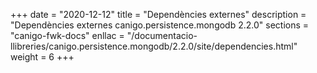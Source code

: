 +++
date        = "2020-12-12"
title       = "Dependències externes"
description = "Dependències externes canigo.persistence.mongodb 2.2.0"
sections    = "canigo-fwk-docs"
enllac		= "/documentacio-llibreries/canigo.persistence.mongodb/2.2.0/site/dependencies.html"
weight		= 6
+++
